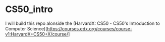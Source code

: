 # CS50_intro
I will build this repo alonside the (HarvardX: CS50 - CS50's Introduction to Computer Science)[https://courses.edx.org/courses/course-v1:HarvardX+CS50+X/course/]

